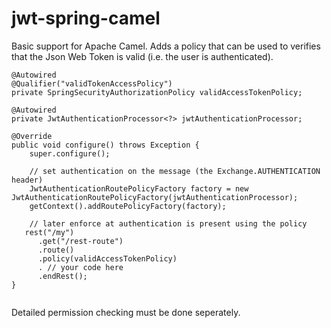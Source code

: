# jwt-spring-camel
Basic support for Apache Camel. Adds a policy that can be used to verifies that the Json Web Token is valid (i.e. the user is authenticated).

```
@Autowired
@Qualifier("validTokenAccessPolicy")
private SpringSecurityAuthorizationPolicy validAccessTokenPolicy;

@Autowired
private JwtAuthenticationProcessor<?> jwtAuthenticationProcessor;

@Override
public void configure() throws Exception {
    super.configure();

    // set authentication on the message (the Exchange.AUTHENTICATION header)
    JwtAuthenticationRoutePolicyFactory factory = new JwtAuthenticationRoutePolicyFactory(jwtAuthenticationProcessor);
    getContext().addRoutePolicyFactory(factory);

    // later enforce at authentication is present using the policy
   rest("/my")
      .get("/rest-route") 
      .route()
      .policy(validAccessTokenPolicy)
      . // your code here
      .endRest();
}


```

Detailed permission checking must be done seperately.
